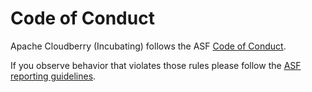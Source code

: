 # Code of Conduct

Apache Cloudberry (Incubating) follows the ASF [Code of
Conduct](https://www.apache.org/foundation/policies/conduct).

If you observe behavior that violates those rules please follow the
[ASF reporting
guidelines](https://www.apache.org/foundation/policies/conduct#reporting-guidelines).
